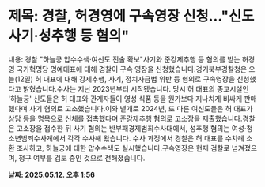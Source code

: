 # **제목: 경찰, 허경영에 구속영장 신청…"신도 사기·성추행 등 혐의"**

  내용: 경찰 "하늘궁 압수수색·여신도 진술 확보"사기와 준강제추행 등 혐의를 받는 허경영 국가혁명당 명예대표에 대해 경찰이 구속 영장을 신청했습니다.경기북부경찰청은 오늘(12일) 허 대표에 대해 강제추행, 사기, 정치자금법 위반 등 혐의로 구속영장을 신청했다고 밝혔습니다.수사는 지난 2023년부터 시작됐습니다. 당시 허 대표의 종교시설인 '하늘궁' 신도들은 허 대표와 관계자들이 영성 식품 등을 원가보다 지나치게 비싸게 판매했다며 사기 혐의로 고소했습니다.이와 별개로 2024년, 또 다른 여신도들은 허 대표가 상담 등을 명목으로 신체를 접촉했다며 준강제추행 혐의로 고소장을 제출했습니다.경찰은 고소장을 접수한 뒤 사기 혐의는 반부패경제범죄수사대에서, 성추행 혐의는 여성·청소년범죄수사계에서 각각 수사해 왔습니다. 수사 과정에서 경찰은 허 대표를 수차례 소환 조사하고, 하늘궁에 대한 압수수색도 실시했습니다.구속영장은 현재 검찰로 넘겨졌으며, 청구 여부를 검토 중인 것으로 전해졌습니다.

  **날짜: 2025.05.12. 오후 1:56**